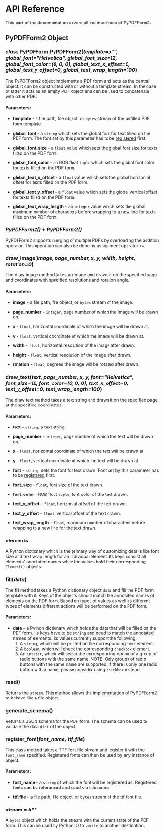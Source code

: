# API Reference

This part of the documentation covers all the interfaces 
of PyPDFForm2.

## PyPDFForm2 Object

### *class* PyPDFForm.**PyPDFForm2**(*template=b"", global_font="Helvetica", global_font_size=12, global_font_color=(0, 0, 0), global_text_x_offset=0, global_text_y_offset=0, global_text_wrap_length=100*)

The PyPDFForm2 object implements a PDF form and acts as 
the central object. It can be constructed with or without a 
template stream. In the case of latter it acts as an empty PDF 
object and can be used to concatenate with other PDFs.

#### Parameters:

* **template** - a file path, file object, or `bytes` stream of the unfilled PDF form template.
  
* **global_font** - a `string` which sets the global font for text filled on the PDF form. The 
font set by this parameter has to be [registered](https://github.com/chinapandaman/PyPDFForm/blob/master/docs/api_reference.md#register_fontfont_name-ttf_file) first.
  
* **global_font_size** - a `float` value which sets the global font size for texts 
filled on the PDF form.
  
* **global_font_color** - an RGB float `tuple` which sets the global font color for texts 
filled on the PDF form.
  
* **global_text_x_offset** - a `float` value which sets the global horizontal offset for texts 
filled on the PDF form.
  
* **global_text_y_offset** - a `float` value which sets the global vertical offset for texts 
filled on the PDF form.
  
* **global_text_wrap_length** - an `integer` value which sets the global maximum number of characters before 
wrapping to a new line for texts 
filled on the PDF form.

### *PyPDFForm2()* **+** *PyPDFForm2()*

PyPDFForm2 supports merging of multiple PDFs by overloading the addition operator. 
This operation can also be done by assignment operator `+=`.

### **draw_image**(*image, page_number, x, y, width, height, rotation=0*)

The draw image method takes an image and draws it 
on the specified page and coordinates with specified resolutions and rotation angle.

#### Parameters:

* **image** - a file path, file object, or `bytes` stream of the image.

* **page_number** - `integer`, page number of which the image will be drawn on.

* **x** - `float`, horizontal coordinate of which the image will be drawn at.

* **y** - `float`, vertical coordinate of which the image will be drawn at.

* **width** - `float`, horizontal resolution of the image after drawn.

* **height** - `float`, vertical resolution of the image after drawn.

* **rotation** - `float`, degrees the image will be rotated after drawn.

### **draw_text**(*text, page_number, x, y, font="Helvetica", font_size=12, font_color=(0, 0, 0), text_x_offset=0, text_y_offset=0, text_wrap_length=100*)

The draw text method takes a text string and draws it on the specified page 
at the specified coordinates.

#### Parameters:

* **text** - `string`, a text string.

* **page_number** - `integer`, page number of which the text will be drawn on.

* **x** - `float`, horizontal coordinate of which the text will be drawn at.

* **y** - `float`, vertical coordinate of which the text will be drawn at.

* **font** - `string`, sets the font for text drawn. Font set by this parameter has to be 
[registered](https://github.com/chinapandaman/PyPDFForm/blob/master/docs/api_reference.md#register_fontfont_name-ttf_file) first.

* **font_size** - `float`, font size of the text drawn.

* **font_color** - RGB float `tuple`, font color of the text drawn.

* **text_x_offset** - `float`, horizontal offset of the text drawn.

* **text_y_offset** - `float`, vertical offset of the text drawn.

* **text_wrap_length** - `float`, maximum number of characters before wrapping to a new line for the text drawn.

### **elements**

A Python dictionary which 
is the primary way of customizing details like font size and text wrap length for an individual element. 
Its keys consist 
all elements' annotated names while the values hold their corresponding `Element()` objects. 

### **fill**(*data*)

The fill method takes a Python dictionary object `data` and fill the PDF form 
template with it. Keys of the objects should match the annotated names of elements on the PDF form. 
Based on types of values as well as different types of elements different 
actions will be performed on the PDF form.

#### Parameters:

* **data** - a Python dictionary which holds the data that will be filled on the PDF form. 
Its keys have to be `string` and need to match the annotated names of elements. 
Its values currently support the following:
    1) A `string`, which will be printed on the corresponding `text` element.
    2) A `boolean`, which will check the corresponding `checkbox` element.
    3) An `integer`, which will select the corresponding option of a group of radio buttons with the same name.
       NOTE: Only groups of radio buttons with the same name are supported. If there is only one 
       radio button with a name, please consider using `checkbox` instead.

### **read**()

Returns the `stream`. This method allows the implementation of PyPDFForm2 to behave like a file object.

### **generate_schema**()

Returns a JSON schema for the PDF form. The schema can be used to validate the data `dict` 
of the object.

### **register_font**(*font_name, ttf_file*)

This class method takes a TTF font file stream and register it with the `font_name` specified. 
Registered fonts can then be used by any instance of object.

#### Parameters:

* **font_name** - a `string` of which the font will be registered as. Registered fonts can be referenced and 
used via this name.

* **ttf_file** - a file path, file object, or `bytes` stream of the ttf font file.

### **stream** = *b""*

A `bytes` object which holds the stream with the current state of the PDF form. This can be used by 
Python IO to `.write` to another destination.
